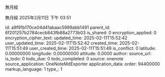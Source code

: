 無月經

無月經
2025年2月11日
下午 03:51


id: a9f91b170ce04d41abaac5999abb1491
parent_id: 6f201257b2784cecb843fb88a2773b03
is_shared: 0
encryption_applied: 0
encryption_cipher_text: 
updated_time: 2025-02-11T15:52:42
user_updated_time: 2025-02-11T15:52:42
created_time: 2025-02-11T15:51:49
user_created_time: 2025-02-11T15:51:49
is_conflict: 0
latitude: 0.00000000
longitude: 0.00000000
altitude: 0.0000
author: 
source_url: 
is_todo: 0
todo_due: 0
todo_completed: 0
source: onenote
source_application: OneNoteMdExporter
application_data: 
order: 94400000
markup_language: 1
type_: 1